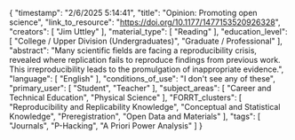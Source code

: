 {
    "timestamp": "2/6/2025 5:14:41",
    "title": "Opinion: Promoting open science",
    "link_to_resource": "https://doi.org/10.1177/1477153520926328",
    "creators": [
        "Jim Uttley"
    ],
    "material_type": [
        "Reading"
    ],
    "education_level": [
        "College / Upper Division (Undergraduates)",
        "Graduate / Professional"
    ],
    "abstract": "Many scientific fields are facing a reproducibility crisis, revealed where replication fails to reproduce findings from previous work. This irreproducibility leads to the promulgation of inappropriate evidence.",
    "language": [
        "English"
    ],
    "conditions_of_use": "I don't see any of these",
    "primary_user": [
        "Student",
        "Teacher"
    ],
    "subject_areas": [
        "Career and Technical Education",
        "Physical Science"
    ],
    "FORRT_clusters": [
        "Reproducibility and Replicability Knowledge",
        "Conceptual and Statistical Knowledge",
        "Preregistration",
        "Open Data and Materials"
    ],
    "tags": [
        "Journals",
        "P-Hacking",
        "A Priori Power Analysis"
    ]
}